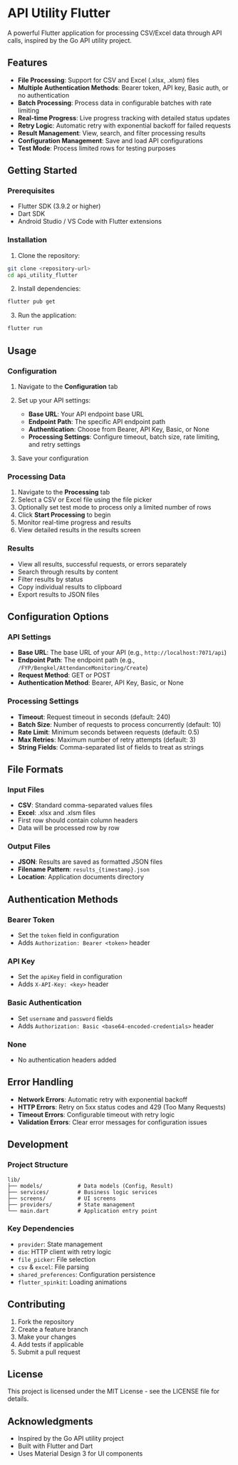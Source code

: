 # API Utility Flutter

A powerful Flutter application for processing CSV/Excel data through API calls, inspired by the Go API utility project.

## Features

- **File Processing**: Support for CSV and Excel (.xlsx, .xlsm) files
- **Multiple Authentication Methods**: Bearer token, API key, Basic auth, or no authentication
- **Batch Processing**: Process data in configurable batches with rate limiting
- **Real-time Progress**: Live progress tracking with detailed status updates
- **Retry Logic**: Automatic retry with exponential backoff for failed requests
- **Result Management**: View, search, and filter processing results
- **Configuration Management**: Save and load API configurations
- **Test Mode**: Process limited rows for testing purposes

## Getting Started

### Prerequisites

- Flutter SDK (3.9.2 or higher)
- Dart SDK
- Android Studio / VS Code with Flutter extensions

### Installation

1. Clone the repository:
```bash
git clone <repository-url>
cd api_utility_flutter
```

2. Install dependencies:
```bash
flutter pub get
```

3. Run the application:
```bash
flutter run
```

## Usage

### Configuration

1. Navigate to the **Configuration** tab
2. Set up your API settings:
   - **Base URL**: Your API endpoint base URL
   - **Endpoint Path**: The specific API endpoint path
   - **Authentication**: Choose from Bearer, API Key, Basic, or None
   - **Processing Settings**: Configure timeout, batch size, rate limiting, and retry settings

3. Save your configuration

### Processing Data

1. Navigate to the **Processing** tab
2. Select a CSV or Excel file using the file picker
3. Optionally set test mode to process only a limited number of rows
4. Click **Start Processing** to begin
5. Monitor real-time progress and results
6. View detailed results in the results screen

### Results

- View all results, successful requests, or errors separately
- Search through results by content
- Filter results by status
- Copy individual results to clipboard
- Export results to JSON files

## Configuration Options

### API Settings
- **Base URL**: The base URL of your API (e.g., `http://localhost:7071/api`)
- **Endpoint Path**: The endpoint path (e.g., `/FYP/Bengkel/AttendanceMonitoring/Create`)
- **Request Method**: GET or POST
- **Authentication Method**: Bearer, API Key, Basic, or None

### Processing Settings
- **Timeout**: Request timeout in seconds (default: 240)
- **Batch Size**: Number of requests to process concurrently (default: 10)
- **Rate Limit**: Minimum seconds between requests (default: 0.5)
- **Max Retries**: Maximum number of retry attempts (default: 3)
- **String Fields**: Comma-separated list of fields to treat as strings

## File Formats

### Input Files
- **CSV**: Standard comma-separated values files
- **Excel**: .xlsx and .xlsm files
- First row should contain column headers
- Data will be processed row by row

### Output Files
- **JSON**: Results are saved as formatted JSON files
- **Filename Pattern**: `results_{timestamp}.json`
- **Location**: Application documents directory

## Authentication Methods

### Bearer Token
- Set the `token` field in configuration
- Adds `Authorization: Bearer <token>` header

### API Key
- Set the `apiKey` field in configuration
- Adds `X-API-Key: <key>` header

### Basic Authentication
- Set `username` and `password` fields
- Adds `Authorization: Basic <base64-encoded-credentials>` header

### None
- No authentication headers added

## Error Handling

- **Network Errors**: Automatic retry with exponential backoff
- **HTTP Errors**: Retry on 5xx status codes and 429 (Too Many Requests)
- **Timeout Errors**: Configurable timeout with retry logic
- **Validation Errors**: Clear error messages for configuration issues

## Development

### Project Structure
```
lib/
├── models/           # Data models (Config, Result)
├── services/         # Business logic services
├── screens/          # UI screens
├── providers/        # State management
└── main.dart         # Application entry point
```

### Key Dependencies
- `provider`: State management
- `dio`: HTTP client with retry logic
- `file_picker`: File selection
- `csv` & `excel`: File parsing
- `shared_preferences`: Configuration persistence
- `flutter_spinkit`: Loading animations

## Contributing

1. Fork the repository
2. Create a feature branch
3. Make your changes
4. Add tests if applicable
5. Submit a pull request

## License

This project is licensed under the MIT License - see the LICENSE file for details.

## Acknowledgments

- Inspired by the Go API utility project
- Built with Flutter and Dart
- Uses Material Design 3 for UI components
